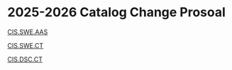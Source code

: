 # 2025-2026 Catalog Change Prosoal

[CIS.SWE.AAS](CIS.SWE.AAS.md)

[CIS.SWE.CT](CIS.SWE.CT.md)

[CIS.DSC.CT](CIS.DSC.CT.md)
